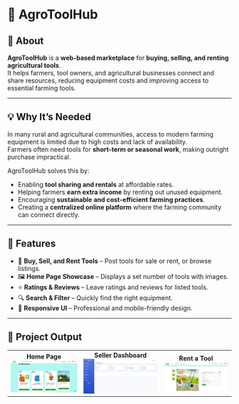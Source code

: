 # 🌾 AgroToolHub  


## 📖 About  
**AgroToolHub** is a **web-based marketplace** for **buying, selling, and renting agricultural tools**.  
It helps farmers, tool owners, and agricultural businesses connect and share resources, reducing equipment costs and improving access to essential farming tools.

---

## 💡 Why It’s Needed  
In many rural and agricultural communities, access to modern farming equipment is limited due to high costs and lack of availability.  
Farmers often need tools for **short-term or seasonal work**, making outright purchase impractical.  

AgroToolHub solves this by:  
- Enabling **tool sharing and rentals** at affordable rates.  
- Helping farmers **earn extra income** by renting out unused equipment.  
- Encouraging **sustainable and cost-efficient farming practices**.  
- Creating a **centralized online platform** where the farming community can connect directly.  

---

## 🚀 Features  
- 🛒 **Buy, Sell, and Rent Tools** – Post tools for sale or rent, or browse listings.  
- 🖼 **Home Page Showcase** – Displays a set number of tools with images.  
- ⭐ **Ratings & Reviews** – Leave ratings and reviews for listed tools.  
- 🔍 **Search & Filter** – Quickly find the right equipment.  
- 📱 **Responsive UI** – Professional and mobile-friendly design.  

---

## 📸 Project Output

<table align="center">
  <tr>
    <td align="center">
      <b>Home Page</b><br/>
      <img src="Screenshot/Screenshot%202024-11-04%20220815.png" width="250" />
    </td>
    <td align="center">
      <b>Seller Dashboard</b><br/>
      <img src="Screenshot/Screenshot%202024-11-04%20221019.png" width="250" />
    </td>
    <td align="center">
      <b>Rent a Tool</b><br/>
      <img src="Screenshot/Screenshot%202024-11-05%20090326.png" width="250" />
    </td>
  </tr>
</table>






